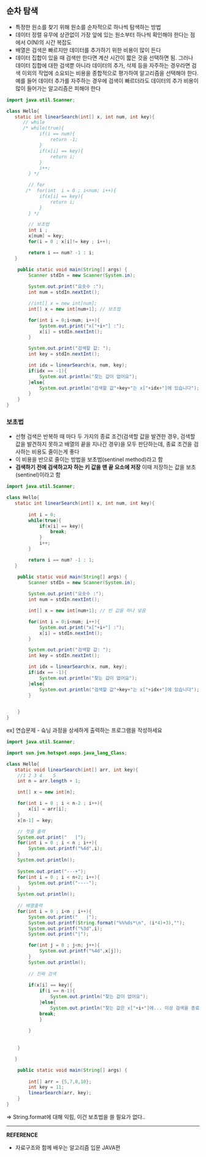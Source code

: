 ## 순차 탐색
- 특정한 원소를 찾기 위해 원소를 순차적으로 하나씩 탐색하는 방법
- 데이터 정렬 유무에 상관없이 가장 앞에 있는 원소부터 하나씩 확인해야 한다는 점에서 O(N)의 시간 복잡도
- 배열은 검색은 빠르지만 데이터를 추가하기 위한 비용이 많이 든다
- 데이터 집합이 있을 때 검색만 한다면 계산 시간이 짧은 것을 선택하면 됨. 그러나 데이터 집합에 대한 검색뿐 아니라 데이터의 추가, 삭제 등을 자주하는 경우라면 검색 이외의 작업에 소요되는 비용을 종합적으로 평가하여 알고리즘을 선택해야 한다.
예를 들어 데이터 추가를 자주하는 경우에 검색이 빠르더라도 데이터의 추가 비용이 많이 들어가는 알고리즘은 피해야 한다

``` java
import java.util.Scanner;

class Hello{
   static int linearSearch(int[] x, int num, int key){
      // while
      /* while(true){
            if(i == num){
                return -1;
            }
            if(x[i] == key){
                return i;
            }
            i++;
        } */

        // for
       /*  for(int  i = 0 ; i<num; i++){
            if(x[i] == key){
                return i;
            }
        } */        

        // 보초법        
        int i ;
        x[num] = key;
        for(i = 0 ; x[i]!= key ; i++);

        return i == num? -1 : i;
   }   

    public static void main(String[] args) {
        Scanner stdIn = new Scanner(System.in);
        
        System.out.print("요솟수 :");
        int num = stdIn.nextInt();

        //int[] x = new int[num];
        int[] x = new int[num+1]; // 보초법

        for(int i = 0;i<num; i++){
            System.out.print("x["+i+"] :");
            x[i] = stdIn.nextInt();
        }

        System.out.print("검색할 값: ");
        int key = stdIn.nextInt();

        int idx = linearSearch(x, num, key);
        if(idx == -1){
            System.out.println("찾는 값이 없어요");
        }else{
            System.out.println("검색할 값"+key+"는 x["+idx+"]에 있습니다");
        }
    }
}
```

### 보초법
- 선형 검색은 반복하 때 마다 두 가지의 종료 조건(검색할 값을 발견한 경우, 검색할 값을 발견하지 못하고 배열의 끝을 지나간 경우)을 모두 판단하는데, 종료 조건을 검사하는 비용도 줄이는게 좋다
- 이 비용을 반으로 줄이는 방법을 보초법(sentinel method)라고 함
- __검색하기 전에 검색하고자 하는 키 값을 맨 끝 요소에 저장__ 이때 저장하는 값을 보초(sentinel)이라고 함
``` java
import java.util.Scanner;

class Hello{
   static int linearSearch(int[] x, int num, int key){
        
        int i = 0;
        while(true){
            if(x[i] == key){
                break;
            }
            i++;
        }

        return i == num? -1 : 1;
   }   

    public static void main(String[] args) {
        Scanner stdIn = new Scanner(System.in);
        
        System.out.print("요솟수 :");
        int num = stdIn.nextInt();

        int[] x = new int[num+1]; // 빈 값을 하나 넣음

        for(int i = 0;i<num; i++){
            System.out.print("x["+i+"] :");
            x[i] = stdIn.nextInt();
        }

        System.out.print("검색할 값: ");
        int key = stdIn.nextInt();

        int idx = linearSearch(x, num, key);
        if(idx == -1){
            System.out.println("찾는 값이 없어요");
        }else{
            System.out.println("검색할 값"+key+"는 x["+idx+"]에 있습니다");
        }
        

    }
}
```

ex] 연습문제 - 슼닝 과정을 상세하게 출력하는 프로그램을 작성하세요
``` java
import java.util.Scanner;

import sun.jvm.hotspot.oops.java_lang_Class;

class Hello{
   static void linearSearch(int[] arr, int key){
    //1 2 3 4    5
    int n = arr.length + 1;

    int[] x = new int[n]; 

    for(int i = 0 ; i < n-2 ; i++){
        x[i] = arr[i];
    }
    x[n-1] = key;

    // 첫줄 출력
    System.out.print("   |");
    for(int i = 0 ; i < n ; i++){        
        System.out.printf("%4d",i);        
    }
    System.out.println();
    
    System.out.print("---+");
    for(int i = 0 ; i < n+2; i++){
        System.out.print("----");
    }
    System.out.println();
    
    // 배열출력
    for(int i = 0 ; i<n ; i++){
        System.out.print("   |");        
        System.out.printf(String.format("%%%ds*\n", (i*4)+3),"");
        System.out.printf("%3d",i);
        System.out.print("|");

        for(int j = 0 ; j<n; j++){
            System.out.printf("%4d",x[j]);
        }
        System.out.println();
        
        // 진짜 검색
        
        if(x[i] == key){
            if(i == n-1){
                System.out.println("찾는 값이 없어요");
            }else{
                System.out.println("찾는 값은 x["+i+"]에... 이상 검색을 종료합니다");
            break;
            }
            
        }
        
     
    }

   }   

    public static void main(String[] args) {
        
        int[] arr = {5,7,8,10};        
        int key = 11;
        linearSearch(arr, key);
    }
}
```
=> String.format에 대해 익힘, 이건 보초법을 쓸 필요가 없다..

---
__REFERENCE__
- 자료구조와 함께 배우는 알고리즘 입문 JAVA편